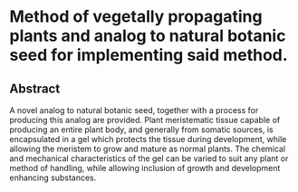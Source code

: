 # Method of vegetally propagating plants and analog to natural botanic seed for implementing said method.

## Abstract
A novel analog to natural botanic seed, together with a process for producing this analog are provided. Plant meristematic tissue capable of producing an entire plant body, and generally from somatic sources, is encapsulated in a gel which protects the tissue during development, while allowing the meristem to grow and mature as normal plants. The chemical and mechanical characteristics of the gel can be varied to suit any plant or method of handling, while allowing inclusion of growth and development enhancing substances.